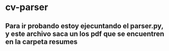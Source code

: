 # cv-parser

## Para ir probando estoy ejecuntando el parser.py, y este archivo saca un los pdf que se encuentren en la carpeta resumes